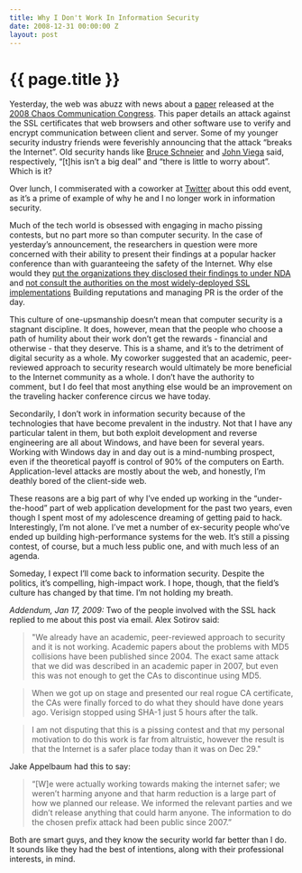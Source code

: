 ```yaml
---
title: Why I Don't Work In Information Security
date: 2008-12-31 00:00:00 Z
layout: post
---
```


{{ page.title }}
================

Yesterday, the web was abuzz with news about a [paper](http://www.win.tue.nl/hashclash/rogue-ca/) released at the [2008 Chaos Communication Congress](http://events.ccc.de/congress/2008/). This paper details an attack against the SSL certificates that web browsers and other software use to verify and encrypt communication between client and server. Some of my younger security industry friends were feverishly announcing that the attack “breaks the Internet”. Old security hands like [Bruce Schneier](http://www.schneier.com/blog/archives/2008/12/forging_ssl_cer.html) and [John Viega](http://blogs.zdnet.com/security/?p=2343) said, respectively, “[t]his isn’t a big deal” and “there is little to worry about”. Which is it?

Over lunch, I commiserated with a coworker at [Twitter](http://twitter.com) about this odd event, as it’s a prime of example of why he and I no longer work in information security.

Much of the tech world is obsessed with engaging in macho pissing contests, but no part more so than computer security. In the case of yesterday’s announcement, the researchers in question were more concerned with their ability to present their findings at a popular hacker conference than with guaranteeing the safety of the Internet. Why else would they [put the organizations they disclosed their findings to under NDA](http://blog.wired.com/27bstroke6/2008/12/berlin.html) and [not consult the authorities on the most widely-deployed SSL implementations](http://www.links.org/?p=480?) Building reputations and managing PR is the order of the day.

This culture of one-upsmanship doesn’t mean that computer security is a stagnant discipline. It does, however, mean that the people who choose a path of humility about their work don’t get the rewards - financial and otherwise - that they deserve. This is a shame, and it’s to the detriment of digital security as a whole. My coworker suggested that an academic, peer-reviewed approach to security research would ultimately be more beneficial to the Internet community as a whole. I don’t have the authority to comment, but I do feel that most anything else would be an improvement on the traveling hacker conference circus we have today.

Secondarily, I don’t work in information security because of the technologies that have become prevalent in the industry. Not that I have any particular talent in them, but both exploit development and reverse engineering are all about Windows, and have been for several years. Working with Windows day in and day out is a mind-numbing prospect, even if the theoretical payoff is control of 90% of the computers on Earth. Application-level attacks are mostly about the web, and honestly, I’m deathly bored of the client-side web.

These reasons are a big part of why I’ve ended up working in the “under-the-hood” part of web application development for the past two years, even though I spent most of my adolescence dreaming of getting paid to hack. Interestingly, I’m not alone. I’ve met a number of ex-security people who’ve ended up building high-performance systems for the web. It’s still a pissing contest, of course, but a much less public one, and with much less of an agenda.

Someday, I expect I’ll come back to information security. Despite the politics, it’s compelling, high-impact work. I hope, though, that the field’s culture has changed by that time. I’m not holding my breath.

*Addendum, Jan 17, 2009:* Two of the people involved with the SSL hack replied to me about this post via email. Alex Sotirov said:

> "We already have an academic, peer-reviewed approach to security and it is not working. Academic papers about the problems with MD5 collisions have been published since 2004. The exact same attack that we did was described in an academic paper in 2007, but even this was not enough to get the CAs to discontinue using MD5.

> When we got up on stage and presented our real rogue CA certificate, the CAs were finally forced to do what they should have done years ago. Verisign stopped using SHA-1 just 5 hours after the talk.

> I am not disputing that this is a pissing contest and that my personal motivation to do this work is far from altruistic, however the result is that the Internet is a safer place today than it was on Dec 29."

Jake Appelbaum had this to say:

> “[W]e were actually working towards making the internet safer; we weren’t harming anyone and that harm reduction is a large part of how we planned our release. We informed the relevant parties and we didn’t release anything that could harm anyone. The information to do the chosen prefix attack had been public since 2007.”

Both are smart guys, and they know the security world far better than I do. It sounds like they had the best of intentions, along with their professional interests, in mind.
